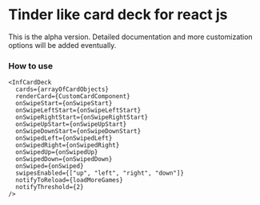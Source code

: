 # Tinder like card deck for react js

This is the alpha version. Detailed documentation and more customization options will be added eventually.

### How to use

  ```
<InfCardDeck
    cards={arrayOfCardObjects}
    renderCard={CustomCardComponent}
    onSwipeStart={onSwipeStart}
    onSwipeLeftStart={onSwipeLeftStart}
    onSwipeRightStart={onSwipeRightStart}
    onSwipeUpStart={onSwipeUpStart}
    onSwipeDownStart={onSwipeDownStart}
    onSwipedLeft={onSwipedLeft}
    onSwipedRight={onSwipedRight}
    onSwipedUp={onSwipedUp}
    onSwipedDown={onSwipedDown}
    onSwiped={onSwiped}
    swipesEnabled={["up", "left", "right", "down"]}
    notifyToReload={loadMoreGames}
    notifyThreshold={2}
  />
```
